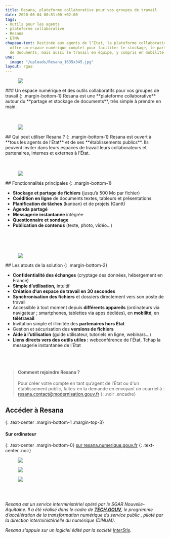 ```yaml
---
title: Resana, plateforme collaborative pour vos groupes de travail
date: 2020-06-04 00:51:00 +02:00
tags:
- Outils pour les agents
- plateforme collaborative
- Resana
- ETNA
chapeau-text: Destinée aux agents de l’État, la plateforme collaborative Resana leur
  offre un espace numérique complet pour faciliter le stockage, le partage et la coédition
  de documents, mais aussi le travail en équipe, y compris en mobilité.
une:
  image: "/uploads/Resana_1635x345.jpg"
layout: rgaa
---
```


<figure class='image-left' style='width: 8%;'>
<img src="/uploads/picto-ordi.png"/>
</figure>### Un espace numérique et des outils collaboratifs pour vos groupes de travail
{: .margin-bottom-1}
Resana est une **plateforme collaborative** autour du **partage et stockage de documents**, très simple à prendre en main.
<br>
<br>
<br>

<figure class='image-left' style='width: 6%;'>
<img src="/uploads/group-bleu.png"/>
</figure>## Qui peut utiliser Resana ?
{: .margin-bottom-1}
Resana est ouvert à **tous les agents de l’État** et de ses **établissements publics**. Ils peuvent inviter dans leurs espaces de travail leurs collaborateurs et partenaires, internes et externes à l’État.
<br>
<br>
<br>

<figure class='image-left' style='width: 6%;'>
<img src="/uploads/picto-intervention.png"/>
</figure>## Fonctionnalités principales
{: .margin-bottom-1}

* **Stockage et partage de fichiers** (jusqu’à 500 Mo par fichier)
* **Coédition en ligne** de documents textes, tableurs et présentations
* **Planification de tâches** (kanban) et de projets (Gantt)
* **Agenda partagé**
* **Messagerie instantanée** intégrée
* **Questionnaire et sondage**
* **Publication de contenus** (texte, photo, vidéo...)
<br>
<br>
<br>

<figure class='image-left' style='width: 6%;'>
<img src="/uploads/Atout.png"/>
</figure>## Les atouts de la solution
{: .margin-bottom-2}

* **Confidentialité des échanges** (cryptage des données, hébergement en France)
* **Simple d’utilisation,** intuitif
* **Création d’un espace de travail en 30 secondes**
* **Synchronisation des fichiers** et dossiers directement vers son poste de travail
* Accessible à tout moment depuis **différents appareils** (ordinateurs via navigateur ; smartphones, tablettes via apps dédiées), en **mobilité**, en **télétravail**
* Invitation simple et illimitée des **partenaires hors État**
* Gestion et sécurisation des **versions de fichiers**
* **Aide à l’utilisation** (guide utilisateur, tutoriels en ligne, webinars…)
* **Liens directs vers des outils utiles :** webconférence de l’État, Tchap la messagerie instantanée de l’État
<br>
<br>


> #### Comment rejoindre Resana ?
> 
> Pour créer votre compte en tant qu’agent de l’État ou d'un établissement public, faites-en la demande en envoyant un courriel à : <a href="mailto:resana.contact@modernisation.gouv.fr?subject=Demande de création de compte sur Resana&amp;body=Bonjour, je souhaite rejoindre la plateforme collaborative Resana dans le cadre de XXXX">resana.contact@modernisation.gouv.fr</a>
{: .noir .encadre}

## Accéder à Resana
{: .text-center .margin-bottom-1 .margin-top-3}

#### Sur ordinateur
{: .text-center .margin-bottom-0}
[sur resana.numerique.gouv.fr](https://resana.numerique.gouv.fr/)
{: .text-center .noir}
<a href="https://resana.numerique.gouv.fr/" alt="Tchap version web"><figure class='image-center' style='width: 10%;'><img src="/uploads/monitor.png"></figure></a>
<a href="https://play.google.com/store/apps/details?id=com.ionicframework.resana2377483&hl=fr" alt="Télécharger l'application sur Google play"><figure class='image-center' style='width: 30%;'><img src="/uploads/googleplay.png"></figure></a>
<a href="https://apps.apple.com/fr/app/resana/id1443845334" alt="Télécharger l'application sur l'Appstore"><figure class='image-center' style='width: 30%;'><img src="/uploads/appstore.png"></figure></a>

<br>
<br>

*Resana est un service interministériel opéré par le SGAR Nouvelle-Aquitaine. Il a été réalisé dans le cadre de **[TECH.GOUV](https://www.numerique.gouv.fr/publication/tech-gouv-strategie-et-feuille-de-route-2019-2021/)**, le programme d’accélération de la transformation numérique du service public , piloté par la direction interministérielle du numérique (DINUM).*

*Resana s’appuie sur un logiciel édité par la société [InterStis](https://interstis.fr/).* <br>